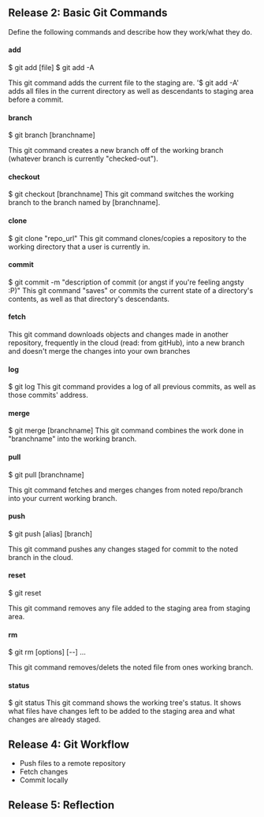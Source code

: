 ## Release 2: Basic Git Commands
Define the following commands and describe how they work/what they do.  


#### add
$ git add [file]
$ git add -A

This git command adds the current file to the staging are. '$ git add -A' adds all files in the current directory as well as descendants to staging area before a commit.

#### branch
$ git branch [branchname]

This git command creates a new branch off of the working branch (whatever branch is currently "checked-out").

#### checkout
$ git checkout [branchname]
This git command switches the working branch to the branch named by [branchname].

#### clone
$ git clone "repo_url"
This git command clones/copies a repository to the working directory that a user is currently in.

#### commit
$ git commit -m "description of commit (or angst if you're feeling angsty :P)"
This git command "saves" or commits the current state of a directory's contents, as well as that directory's descendants.

#### fetch
This git command downloads objects and changes made in another repository, frequently in the cloud (read: from gitHub), into a new branch and doesn't merge the changes into your own branches

#### log
$ git log
This git command provides a log of all previous commits, as well as those commits' address.

#### merge
$ git merge [branchname]
This git command combines the work done in "branchname" into the working branch.

#### pull
$ git pull [branchname]

This git command fetches and merges changes from noted repo/branch into your current working branch.

#### push
$ git push [alias] [branch]

This git command pushes any changes staged for commit to the noted branch in the cloud.

#### reset
$ git reset

This git command removes any file added to the staging area from staging area.

#### rm
$ git rm [options] [--] <file>...

This git command removes/delets the noted file from ones working branch.

#### status
$ git status
This git command shows the working tree's status. It shows what files have changes left to be added to the staging area and what changes are already staged.


## Release 4: Git Workflow

- Push files to a remote repository
- Fetch changes
- Commit locally

## Release 5: Reflection

<!-- Answer the following questions (in addition to the challenge-specific questions) in your reflection:

*What parts of your strategy worked? What problems did you face?
This was a straightforward, albeit very enlightening challenge. As I've been working with the CLI for git purposes since week one, much of this was review. I did not really face any problems in this challenge.

*What questions did you have while coding? What resources did you find to help you answer them?
I didn't really have any questions that weren't addressed by this challenge's resources.

*What concepts are you having trouble with, or did you just figure something out? If so, what?
I'm still having a bit of trouble feeling comfortable with branching and understanding how to get my HEAD back to the current point in time when working in detached HEAD state. Sometimes visualizing the branch merges (which branch has merged into which) is a bit confusing.

*Did you learn any new skills or tricks?
Merging branches :)

*How confident are you with each of the Learning Competencies?
I'm feeling fairly confident with all of them :)

*Which parts of the challenge did you enjoy?
The reading was interesting, but challenging to wrap my mind around a bit.

*Which parts of the challenge did you find tedious? 
The work is slow, but so it goes when learning something that doesn't always come naturally. Tedious? Nothing really. I wish I'd had this challenge in week one, though :)
-->